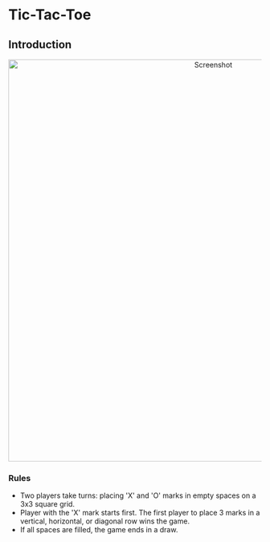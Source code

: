 # Tic-Tac-Toe


## Introduction

<p align="center">
    <img alt="Screenshot" src="![image](https://github.com/Shreya2876/Tic-Tac-Toe-Game/assets/122904598/73fe1cb9-c525-4cb3-b0d6-84597c1df0a6)
" width="800">
</p>


### Rules

- Two players take turns: placing 'X' and 'O' marks in empty spaces on a 3x3 square grid.
- Player with the 'X' mark starts first. The first player to place 3 marks in a vertical, horizontal, or diagonal row wins the game.
- If all spaces are filled, the game ends in a draw.



